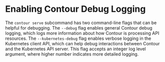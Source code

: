 # Enabling Contour Debug Logging

The `contour serve` subcommand has two command-line flags that can be helpful for debugging.
The `--debug` flag enables general Contour debug logging, which logs more information about how Contour is processing API resources.
The `--kubernetes-debug` flag enables verbose logging in the Kubernetes client API, which can help debug interactions between Contour and the Kubernetes API server.
This flag accepts an integer log level argument, where higher number indicates more detailed logging.
